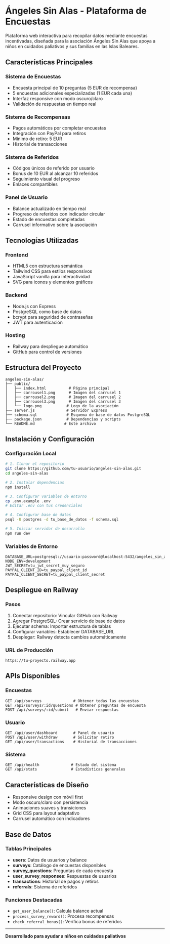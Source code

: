 # Ángeles Sin Alas - Plataforma de Encuestas

Plataforma web interactiva para recopilar datos mediante encuestas incentivadas, diseñada para la asociación Ángeles Sin Alas que apoya a niños en cuidados paliativos y sus familias en las Islas Baleares.

## Características Principales

### Sistema de Encuestas
- Encuesta principal de 10 preguntas (5 EUR de recompensa)
- 5 encuestas adicionales especializadas (1 EUR cada una)
- Interfaz responsive con modo oscuro/claro
- Validación de respuestas en tiempo real

### Sistema de Recompensas
- Pagos automáticos por completar encuestas
- Integración con PayPal para retiros
- Mínimo de retiro: 5 EUR
- Historial de transacciones

### Sistema de Referidos
- Códigos únicos de referido por usuario
- Bonus de 10 EUR al alcanzar 10 referidos
- Seguimiento visual del progreso
- Enlaces compartibles

### Panel de Usuario
- Balance actualizado en tiempo real
- Progreso de referidos con indicador circular
- Estado de encuestas completadas
- Carrusel informativo sobre la asociación

## Tecnologías Utilizadas

### Frontend
- HTML5 con estructura semántica
- Tailwind CSS para estilos responsivos
- JavaScript vanilla para interactividad
- SVG para iconos y elementos gráficos

### Backend
- Node.js con Express
- PostgreSQL como base de datos
- bcrypt para seguridad de contraseñas
- JWT para autenticación

### Hosting
- Railway para despliegue automático
- GitHub para control de versiones

## Estructura del Proyecto

```
angeles-sin-alas/
├── public/
│   ├── index.html          # Página principal
│   ├── carrousel1.png      # Imagen del carrusel 1
│   ├── carrousel2.png      # Imagen del carrusel 2
│   ├── carrousel3.png      # Imagen del carrusel 3
│   └── logo.png           # Logo de la asociación
├── server.js              # Servidor Express
├── schema.sql             # Esquema de base de datos PostgreSQL
├── package.json           # Dependencias y scripts
└── README.md             # Este archivo
```

## Instalación y Configuración

### Configuración Local
```bash
# 1. Clonar el repositorio
git clone https://github.com/tu-usuario/angeles-sin-alas.git
cd angeles-sin-alas

# 2. Instalar dependencias
npm install

# 3. Configurar variables de entorno
cp .env.example .env
# Editar .env con tus credenciales

# 4. Configurar base de datos
psql -U postgres -d tu_base_de_datos -f schema.sql

# 5. Iniciar servidor de desarrollo
npm run dev
```

### Variables de Entorno
```env
DATABASE_URL=postgresql://usuario:password@localhost:5432/angeles_sin_alas
NODE_ENV=development
JWT_SECRET=tu_jwt_secret_muy_seguro
PAYPAL_CLIENT_ID=tu_paypal_client_id
PAYPAL_CLIENT_SECRET=tu_paypal_client_secret
```

## Despliegue en Railway

### Pasos
1. Conectar repositorio: Vincular GitHub con Railway
2. Agregar PostgreSQL: Crear servicio de base de datos
3. Ejecutar schema: Importar estructura de tablas
4. Configurar variables: Establecer DATABASE_URL
5. Desplegar: Railway detecta cambios automáticamente

### URL de Producción
```
https://tu-proyecto.railway.app
```

## APIs Disponibles

### Encuestas
```http
GET /api/surveys              # Obtener todas las encuestas
GET /api/surveys/:id/questions # Obtener preguntas de encuesta
POST /api/surveys/:id/submit   # Enviar respuestas
```

### Usuario
```http
GET /api/user/dashboard       # Panel de usuario
POST /api/user/withdraw       # Solicitar retiro
GET /api/user/transactions    # Historial de transacciones
```

### Sistema
```http
GET /api/health              # Estado del sistema
GET /api/stats               # Estadísticas generales
```

## Características de Diseño

- Responsive design con móvil first
- Modo oscuro/claro con persistencia
- Animaciones suaves y transiciones
- Grid CSS para layout adaptativo
- Carrusel automático con indicadores

## Base de Datos

### Tablas Principales
- **users**: Datos de usuarios y balance
- **surveys**: Catálogo de encuestas disponibles
- **survey_questions**: Preguntas de cada encuesta
- **user_survey_responses**: Respuestas de usuarios
- **transactions**: Historial de pagos y retiros
- **referrals**: Sistema de referidos

### Funciones Destacadas
- `get_user_balance()`: Calcula balance actual
- `process_survey_reward()`: Procesa recompensas
- `check_referral_bonus()`: Verifica bonus de referidos

---

**Desarrollado para ayudar a niños en cuidados paliativos**